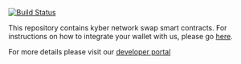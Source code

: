 [![Build Status](https://travis-ci.com/amitkot/smart-contracts.svg?branch=master)](https://travis-ci.com/amitkot/smart-contracts)

This repository contains kyber network swap smart contracts.
For instructions on how to integrate your wallet with us, please go [here](https://github.com/KyberNetwork/smart-contracts/blob/master/integration.md).

For more details please visit our [developer portal](https://developer.kyber.network/)
